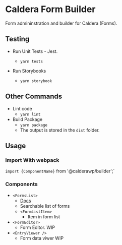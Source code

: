 # Caldera Form Builder

Form admininstration and builder for Caldera (Forms).

## Testing

* Run Unit Tests - Jest.
    - `yarn tests`

* Run Storybooks
    - `yarn storybook`

## Other Commands

* Lint code
    - `yarn lint`
* Build Package
    - `yarn package`
    - The output is stored in the `dist` folder.
    
    
## Usage

### Import With webpack

`import {ComponentName}` from '@calderawp/builder';`

### Components

* `<FormsList>`
  * [Docs](./src/FormsList/README.md)
  * Searchable list of forms
  * `<FormListItem>`
    * Item in form list
* `<FormEditor>`
  * Form Editor. WIP
* `<EntryViewer />`
  * Form data viwer WIP
